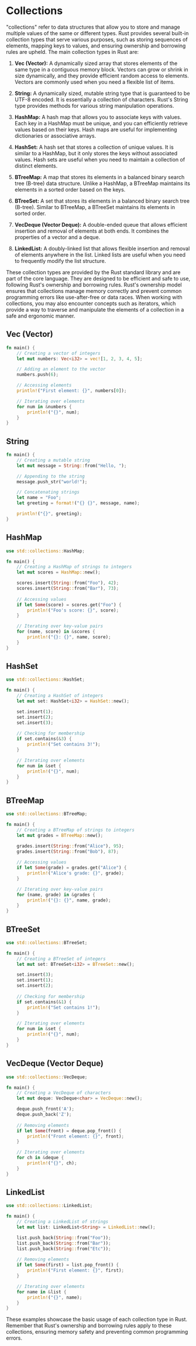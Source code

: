 # Collections

"collections" refer to data structures that allow you to store and manage multiple values of the same or different types. Rust provides several built-in collection types that serve various purposes, such as storing sequences of elements, mapping keys to values, and ensuring ownership and borrowing rules are upheld. The main collection types in Rust are:

1. **Vec (Vector):** A dynamically sized array that stores elements of the same type in a contiguous memory block. Vectors can grow or shrink in size dynamically, and they provide efficient random access to elements. Vectors are commonly used when you need a flexible list of items.

2. **String:** A dynamically sized, mutable string type that is guaranteed to be UTF-8 encoded. It is essentially a collection of characters. Rust's String type provides methods for various string manipulation operations.

3. **HashMap:** A hash map that allows you to associate keys with values. Each key in a HashMap must be unique, and you can efficiently retrieve values based on their keys. Hash maps are useful for implementing dictionaries or associative arrays.

4. **HashSet:** A hash set that stores a collection of unique values. It is similar to a HashMap, but it only stores the keys without associated values. Hash sets are useful when you need to maintain a collection of distinct elements.

5. **BTreeMap:** A map that stores its elements in a balanced binary search tree (B-tree) data structure. Unlike a HashMap, a BTreeMap maintains its elements in a sorted order based on the keys.

6. **BTreeSet:** A set that stores its elements in a balanced binary search tree (B-tree). Similar to BTreeMap, a BTreeSet maintains its elements in sorted order.

7. **VecDeque (Vector Deque):** A double-ended queue that allows efficient insertion and removal of elements at both ends. It combines the properties of a vector and a deque.

8. **LinkedList:** A doubly-linked list that allows flexible insertion and removal of elements anywhere in the list. Linked lists are useful when you need to frequently modify the list structure.

These collection types are provided by the Rust standard library and are part of the core language. They are designed to be efficient and safe to use, following Rust's ownership and borrowing rules. Rust's ownership model ensures that collections manage memory correctly and prevent common programming errors like use-after-free or data races. When working with collections, you may also encounter concepts such as iterators, which provide a way to traverse and manipulate the elements of a collection in a safe and ergonomic manner.

## Vec (Vector)

```rust
fn main() {
    // Creating a vector of integers
    let mut numbers: Vec<i32> = vec![1, 2, 3, 4, 5];

    // Adding an element to the vector
    numbers.push(6);

    // Accessing elements
    println!("First element: {}", numbers[0]);

    // Iterating over elements
    for num in &numbers {
        println!("{}", num);
    }
}
```

## String

```rust
fn main() {
    // Creating a mutable string
    let mut message = String::from("Hello, ");

    // Appending to the string
    message.push_str("world!");

    // Concatenating strings
    let name = "Foo";
    let greeting = format!("{} {}", message, name);

    println!("{}", greeting);
}
```

## HashMap

```rust
use std::collections::HashMap;

fn main() {
    // Creating a HashMap of strings to integers
    let mut scores = HashMap::new();

    scores.insert(String::from("Foo"), 42);
    scores.insert(String::from("Bar"), 73);
    
    // Accessing values
    if let Some(score) = scores.get("Foo") {
        println!("Foo's score: {}", score);
    }

    // Iterating over key-value pairs
    for (name, score) in &scores {
        println!("{}: {}", name, score);
    }
}
```

## HashSet

```rust
use std::collections::HashSet;

fn main() {
    // Creating a HashSet of integers
    let mut set: HashSet<i32> = HashSet::new();

    set.insert(1);
    set.insert(2);
    set.insert(3);
    
    // Checking for membership
    if set.contains(&3) {
        println!("Set contains 3!");
    }

    // Iterating over elements
    for num in &set {
        println!("{}", num);
    }
}
```

## BTreeMap

```rust
use std::collections::BTreeMap;

fn main() {
    // Creating a BTreeMap of strings to integers
    let mut grades = BTreeMap::new();

    grades.insert(String::from("Alice"), 95);
    grades.insert(String::from("Bob"), 87);
    
    // Accessing values
    if let Some(grade) = grades.get("Alice") {
        println!("Alice's grade: {}", grade);
    }

    // Iterating over key-value pairs
    for (name, grade) in &grades {
        println!("{}: {}", name, grade);
    }
}
```

## BTreeSet

```rust
use std::collections::BTreeSet;

fn main() {
    // Creating a BTreeSet of integers
    let mut set: BTreeSet<i32> = BTreeSet::new();

    set.insert(3);
    set.insert(1);
    set.insert(2);
    
    // Checking for membership
    if set.contains(&1) {
        println!("Set contains 1!");
    }

    // Iterating over elements
    for num in &set {
        println!("{}", num);
    }
}
```

## VecDeque (Vector Deque)

```rust
use std::collections::VecDeque;

fn main() {
    // Creating a VecDeque of characters
    let mut deque: VecDeque<char> = VecDeque::new();

    deque.push_front('A');
    deque.push_back('Z');
    
    // Removing elements
    if let Some(front) = deque.pop_front() {
        println!("Front element: {}", front);
    }

    // Iterating over elements
    for ch in &deque {
        println!("{}", ch);
    }
}
```

## LinkedList

```rust
use std::collections::LinkedList;

fn main() {
    // Creating a LinkedList of strings
    let mut list: LinkedList<String> = LinkedList::new();

    list.push_back(String::from("Foo"));
    list.push_back(String::from("Bar"));
    list.push_back(String::from("Etc"));
    
    // Removing elements
    if let Some(first) = list.pop_front() {
        println!("First element: {}", first);
    }

    // Iterating over elements
    for name in &list {
        println!("{}", name);
    }
}
```

These examples showcase the basic usage of each collection type in Rust. Remember that Rust's ownership and borrowing rules apply to these collections, ensuring memory safety and preventing common programming errors.